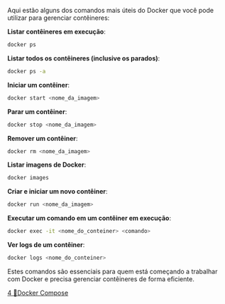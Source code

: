 

Aqui estão alguns dos comandos mais úteis do Docker que você pode utilizar para gerenciar contêineres:

**Listar contêineres em execução**:

```bash
docker ps
```

**Listar todos os contêineres (inclusive os parados)**:

```bash
docker ps -a
```

**Iniciar um contêiner**:

```bash
docker start <nome_da_imagem>
```

**Parar um contêiner**:

```bash
docker stop <nome_da_imagem>

```

**Remover um contêiner**:

```bash
docker rm <nome_da_imagem>

```

**Listar imagens de Docker**:

```bash
docker images
```

**Criar e iniciar um novo contêiner**:

```bash
docker run <nome_da_imagem>
```

**Executar um comando em um contêiner em execução**:

```bash
docker exec -it <nome_do_conteiner> <comando>

```

**Ver logs de um contêiner**:

```bash
docker logs <nome_do_conteiner>

```

Estes comandos são essenciais para quem está começando a trabalhar com Docker e precisa gerenciar contêineres de forma eficiente.

[4 🧵Docker Compose](4%20🧵Docker%20Compose.md)